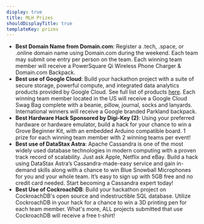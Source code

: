 ```yaml
---
display: true
title: MLH Prizes
shouldDisplayTitle: true
templateKey: prizes
---
```

* **Best Domain Name from Domain.com**: Register a .tech, .space, or .online domain name using Domain.com during the weekend. Each team may submit one entry per person on the team. Each winning team member will receive a PowerSquare Qi Wireless Phone Charger & Domain.com Backpack.
* **Best use of Google Cloud**: Build your hackathon project with a suite of secure storage, powerful compute, and integrated data analytics products provided by Google Cloud. See full list of products [here](g.co/cloud). Each winning team member located in the US will receive a Google Cloud Swag Bag complete with a beanie, pillow, journal, socks and lanyards. International winners will receive a Google branded Parkland backpack.
* **Best Hardware Hack Sponsored by Digi-Key (2)**: Using your preferred hardware or hardware emulator, build a hack for your chance to win a Grove Beginner Kit, with an embedded Arduino compatible board. 1 prize for each winning team member with 2 winning teams per event!
* **Best use of DataStax Astra**: Apache Cassandra is one of the most widely used database technologies in modern computing with a proven track record of scalability. Just ask Apple, Netflix and eBay. Build a hack using DataStax Astra’s Cassandra-made-easy service and gain in-demand skills along with a chance to win Blue Snowball Microphones for you and your whole team. It’s easy to sign up with 5GB free and no credit card needed. Start becoming a Cassandra expert today!
* **Best Use of CockroachDB**: Build your hackathon project on CockroachDB's open source and indestructible SQL database. Utilize CockroachDB in your hack for a chance to win a 3D printing pen for each team member. What's more, ALL projects submitted that use CockroachDB will receive a free t-shirt!
